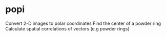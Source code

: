 popi
====

Convert 2-D images to polar coordinates
Find the center of a powder ring
Calculate spatial correlations of vectors (e.g powder rings)
